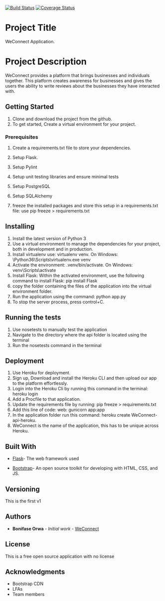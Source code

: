 [![Build Status](https://travis-ci.org/Bonifase/WeConnectV2.svg?branch=develop)](https://travis-ci.org/Bonifase/WeConnectV2)
[![Coverage Status](https://coveralls.io/repos/github/Bonifase/WeConnectV2/badge.svg?branch=ft-database-models-157388343)](https://coveralls.io/github/Bonifase/WeConnectV2?branch=ft-database-models-157388343)
# Project Title
WeConnect Application.

# Project Description
WeConnect provides a platform that brings businesses and individuals together.
This platform creates awareness for businesses and gives the users the ability to write reviews about the businesses they have interacted with. 



## Getting Started

1. Clone and download the project from the github.
2. To get started, Create a virtual environment for your project.

### Prerequisites

1. Create a requirements.txt file to store your dependencies.
2. Setup Flask.
3. Setup Pylint 
4. Setup unit testing libraries and ensure minimal tests 
5. Setup PostgreSQL
6. Setup SQLAlchemy

8. freeze the installed packages and store this setup in a requirements.txt file: use pip freeze > requirements.txt

## Installing

1. Install the latest version of Python 3
2. Use a virtual environment to manage the dependencies for your project, both in development and in production.
3. Install virtualenv use: virtualenv venv. On Windows: \Python36\Scripts\virtualenv.exe venv
4. Activate the environment: .venv/bin/activate. On Windows: venv\Scripts\activate
5. Install Flask: Within the activated environment, use the following command to install Flask: pip install Flask
6. copy the folder containing the files of the application into the virtual environment folder.
7. Run the application using the command: python app.py
8. To stop the server process, press control+C.

## Running the tests
1. Use nosetests to manually test the application
2. Navigate to the directory where the api folder is located using the terminal
3. Run the nosetests command in the terminal

## Deployment

1. Use Heroku for deployment. 
2. Sign up, Download and install the Heroku CLI and then upload our app to the platform effortlessly.
3. Login into the Heroku Cli by running this command in the terminal: heroku login
4. Add a Procfile to that application.
5. Update the requirements file by running: pip freeze > requirements.txt
6. Add this line of code: web: gunicorn app:app
7. In the application folder run this command: heroku create WeConnect-api-heroku.
8. WeConnect is the name of the application, this has to be unique across Heroku. 

## Built With

 * [Flask](http://flask.pocoo.org/)- The web framework used

 * [Bootstrap](https://getbootstrap.com/)- An open source toolkit for developing with HTML, CSS, and JS.


## Versioning

This is the first v1 

## Authors

* **Bonifase Orwa** - *Initial work* - [WeConnect](https://github.com/Bonifase/WeConnect-)

## License

This is a free open source application with no license

## Acknowledgments
* Bootstrap CDN
* LFAs
* Team members




